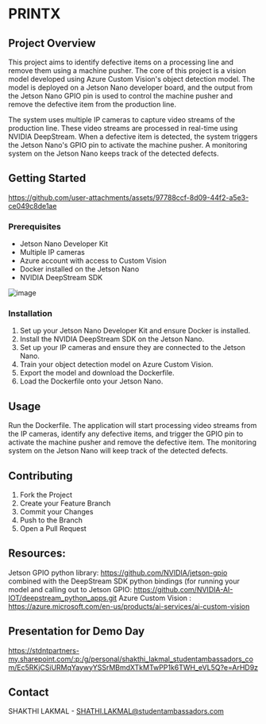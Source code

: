 # PRINTX

## Project Overview

This project aims to identify defective items on a processing line and remove them using a machine pusher. The core of this project is a vision model developed using Azure Custom Vision's object detection model. The model is deployed on a Jetson Nano developer board, and the output from the Jetson Nano GPIO pin is used to control the machine pusher and remove the defective item from the production line.

The system uses multiple IP cameras to capture video streams of the production line. These video streams are processed in real-time using NVIDIA DeepStream. When a defective item is detected, the system triggers the Jetson Nano's GPIO pin to activate the machine pusher. A monitoring system on the Jetson Nano keeps track of the detected defects.

## Getting Started


https://github.com/user-attachments/assets/97788ccf-8d09-44f2-a5e3-ce049c8de1ae






### Prerequisites

- Jetson Nano Developer Kit
- Multiple IP cameras
- Azure account with access to Custom Vision
- Docker installed on the Jetson Nano
- NVIDIA DeepStream SDK


![image](https://github.com/user-attachments/assets/a210b583-454e-4ef5-9ea5-7498455721bb)



### Installation

1. Set up your Jetson Nano Developer Kit and ensure Docker is installed.
2. Install the NVIDIA DeepStream SDK on the Jetson Nano.
3. Set up your IP cameras and ensure they are connected to the Jetson Nano.
4. Train your object detection model on Azure Custom Vision.
5. Export the model and download the Dockerfile.
6. Load the Dockerfile onto your Jetson Nano.

## Usage

Run the Dockerfile. The application will start processing video streams from the IP cameras, identify any defective items, and trigger the GPIO pin to activate the machine pusher and remove the defective item. The monitoring system on the Jetson Nano will keep track of the detected defects.

## Contributing

1. Fork the Project
2. Create your Feature Branch 
3. Commit your Changes 
4. Push to the Branch 
5. Open a Pull Request

## Resources:
Jetson GPIO python library: https://github.com/NVIDIA/jetson-gpio
combined with the DeepStream SDK python bindings (for running your model and calling out to Jetson GPIO: https://github.com/NVIDIA-AI-IOT/deepstream_python_apps.git
Azure Custom Vision : https://azure.microsoft.com/en-us/products/ai-services/ai-custom-vision

## Presentation for Demo Day
https://stdntpartners-my.sharepoint.com/:p:/g/personal/shakthi_lakmal_studentambassadors_com/Ec5RKjCSiURMqYaywyYSSrMBmdXTkMTwPP1k6TWH_eVL5Q?e=ArHD9z

## Contact

SHAKTHI LAKMAL - SHATHI.LAKMAL@studentambassadors.com
